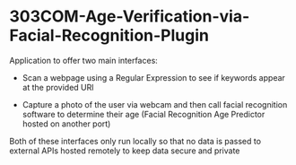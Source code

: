# 303COM-Age-Verification-via-Facial-Recognition-Plugin

Application to offer two main interfaces:

* Scan a webpage using a Regular Expression to see if keywords appear at the provided URl

* Capture a photo of the user via webcam and then call facial recognition software to determine their age (Facial Recognition Age Predictor hosted on another port)

Both of these interfaces only run locally so that no data is passed to external APIs hosted remotely to keep data secure and private